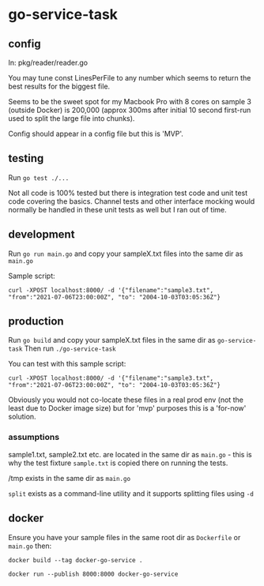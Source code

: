 # go-service-task

## config

In: pkg/reader/reader.go

You may tune const LinesPerFile to any number which seems to return the best results for the biggest file.

Seems to be the sweet spot for my Macbook Pro with 8 cores on sample 3 (outside Docker) is 200,000 (approx 300ms after initial 10 second first-run used to split the large file into chunks).

Config should appear in a config file but this is 'MVP'.

## testing

Run `go test ./...`

Not all code is 100% tested but there is integration test code and unit test code covering the basics. Channel tests and other interface mocking would normally be handled in these unit tests as well but I ran out of time.

## development

Run `go run main.go` and copy your sampleX.txt files into the same dir as `main.go`

Sample script:

```
curl -XPOST localhost:8000/ -d '{"filename":"sample3.txt", "from":"2021-07-06T23:00:00Z", "to": "2004-10-03T03:05:36Z"}
```

## production

Run `go build` and copy your sampleX.txt files in the same dir as `go-service-task`
Then run `./go-service-task`

You can test with this sample script:

```
curl -XPOST localhost:8000/ -d '{"filename":"sample3.txt", "from":"2021-07-06T23:00:00Z", "to": "2004-10-03T03:05:36Z"}
```

Obviously you would not co-locate these files in a real prod env (not the least due to Docker image size) but for 'mvp' purposes this is a 'for-now' solution.

### assumptions

sample1.txt, sample2.txt etc. are located in the same dir as `main.go` - this is why the test fixture `sample.txt` is copied there on running the tests.

/tmp exists in the same dir as `main.go`

`split` exists as a command-line utility and it supports splitting files using `-d`

## docker

Ensure you have your sample files in the same root dir as `Dockerfile` or `main.go` then:

`docker build --tag docker-go-service .`

`docker run --publish 8000:8000 docker-go-service`